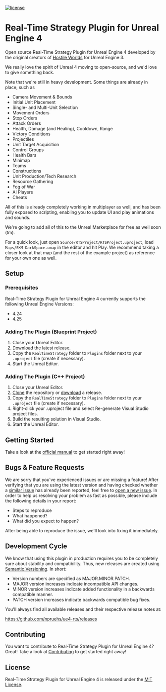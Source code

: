 [![license](https://img.shields.io/github/license/npruehs/ue4-rts.svg?maxAge=2592000)](https://github.com/npruehs/ue4-rts/blob/develop/LICENSE)

# Real-Time Strategy Plugin for Unreal Engine 4

Open source Real-Time Strategy Plugin for Unreal Engine 4 developed by the original creators of [Hostile Worlds](http://www.indiedb.com/games/hostile-worlds/) for Unreal Engine 3.

We really love the spirit of Unreal 4 moving to open-source, and we'd love to give something back.

Note that we're still in heavy development. Some things are already in place, such as

* Camera Movement & Bounds
* Initial Unit Placement
* Single- and Multi-Unit Selection
* Movement Orders
* Stop Orders
* Attack Orders
* Health, Damage (and Healing), Cooldown, Range
* Victory Conditions
* Projectiles
* Unit Target Acquisition
* Control Groups
* Health Bars
* Minimap
* Teams
* Constructions
* Unit Production/Tech Research
* Resource Gathering
* Fog of War
* AI Players
* Cheats

All of this is already completely working in multiplayer as well, and has been fully exposed to scripting, enabling you to update UI and play animations and sounds.

We're going to add all of this to the Unreal Marketplace for free as well soon (tm).

For a quick look, just open `Source/RTSProject/RTSProject.uproject`,  load `Maps/SKM-DarkSpace.umap` in the editor and hit Play. We recommend taking a closer look at that map (and the rest of the example project) as reference for your own one as well.


## Setup

### Prerequisites

Real-Time Strategy Plugin for Unreal Engine 4 currently supports the following Unreal Engine Versions:

* 4.24
* 4.25

### Adding The Plugin (Blueprint Project)

1. Close your Unreal Editor.
1. [Download](https://github.com/npruehs/ue4-rts/releases) the latest release.
1. Copy the `RealTimeStrategy` folder to `Plugins` folder next to your `.uproject` file (create if necessary).
1. Start the Unreal Editor.

### Adding The Plugin (C++ Project)

1. Close your Unreal Editor.
1. [Clone](https://github.com/npruehs/ue4-rts) the repository or [download](https://github.com/npruehs/ue4-rts/releases) a release.
1. Copy the `RealTimeStrategy` folder to `Plugins` folder next to your `.uproject` file (create if necessary).
1. Right-click your .uproject file and select Re-generate Visual Studio project files.
1. Build the resulting solution in Visual Studio.
1. Start the Unreal Editor.


## Getting Started

Take a look at the [official manual](Documents/Manual/Manual.md) to get started right away!


## Bugs & Feature Requests

We are sorry that you've experienced issues or are missing a feature! After verifying that you are using the latest version and having checked whether a [similar issue](https://github.com/npruehs/ue4-rts/issues) has already been reported, feel free to [open a new issue](https://github.com/npruehs/ue4-rts/issues/new). In order to help us resolving your problem as fast as possible, please include the following details in your report:

* Steps to reproduce
* What happened?
* What did you expect to happen?

After being able to reproduce the issue, we'll look into fixing it immediately.


## Development Cycle

We know that using this plugin in production requires you to be completely sure about stability and compatibility. Thus, new releases are created using [Semantic Versioning](http://semver.org/). In short:

* Version numbers are specified as MAJOR.MINOR.PATCH.
* MAJOR version increases indicate incompatible API changes.
* MINOR version increases indicate added functionality in a backwards compatible manner.
* PATCH version increases indicate backwards compatible bug fixes.

You'll always find all available releases and their respective release notes at:

https://github.com/npruehs/ue4-rts/releases


## Contributing

You want to contribute to  Real-Time Strategy Plugin for Unreal Engine 4? Great! Take a look at [Contributing](CONTRIBUTING.md) to get started right away!


## License

Real-Time Strategy Plugin for Unreal Engine 4 is released under the [MIT License](https://github.com/npruehs/ue4-rts/blob/develop/LICENSE).
